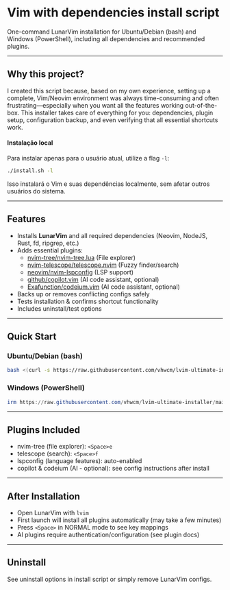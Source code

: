 # Vim with dependencies install script 

One-command LunarVim installation for Ubuntu/Debian (bash) and Windows (PowerShell), including all dependencies and recommended plugins.

---

## Why this project?

I created this script because, based on my own experience, setting up a complete, Vim/Neovim environment was always time-consuming and often frustrating—especially when you want all the features working out-of-the-box. This installer takes care of everything for you: dependencies, plugin setup, configuration backup, and even verifying that all essential shortcuts work.
#### Instalação local

Para instalar apenas para o usuário atual, utilize a flag `-l`:

```bash
./install.sh -l
```

Isso instalará o Vim e suas dependências localmente, sem afetar outros usuários do sistema.

---

## Features

- Installs **LunarVim** and all required dependencies (Neovim, NodeJS, Rust, fd, ripgrep, etc.)
- Adds essential plugins:  
  - [nvim-tree/nvim-tree.lua](https://github.com/nvim-tree/nvim-tree.lua) (File explorer)  
  - [nvim-telescope/telescope.nvim](https://github.com/nvim-telescope/telescope.nvim) (Fuzzy finder/search)  
  - [neovim/nvim-lspconfig](https://github.com/neovim/nvim-lspconfig) (LSP support)  
  - [github/copilot.vim](https://github.com/github/copilot.vim) (AI code assistant, optional)  
  - [Exafunction/codeium.vim](https://github.com/Exafunction/codeium.vim) (AI code assistant, optional)
- Backs up or removes conflicting configs safely
- Tests installation & confirms shortcut functionality
- Includes uninstall/test options

---

## Quick Start

### Ubuntu/Debian (bash)

```bash
bash <(curl -s https://raw.githubusercontent.com/vhwcm/lvim-ultimate-installer/main/install.sh)
```

### Windows (PowerShell)

```powershell
irm https://raw.githubusercontent.com/vhwcm/lvim-ultimate-installer/main/install_win.ps1 | iex
```

---

## Plugins Included

- nvim-tree (file explorer): `<Space>e`
- telescope (search): `<Space>f`
- lspconfig (language features): auto-enabled
- copilot & codeium (AI - optional): see config instructions after install

---

## After Installation

- Open LunarVim with `lvim`
- First launch will install all plugins automatically (may take a few minutes)
- Press `<Space>` in NORMAL mode to see key mappings
- AI plugins require authentication/configuration (see plugin docs)

---

## Uninstall

See uninstall options in install script or simply remove LunarVim configs.
